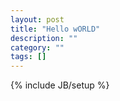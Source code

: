 ```yaml
---
layout: post
title: "Hello wORLD"
description: ""
category: ""
tags: []
---
```

{% include JB/setup %}

